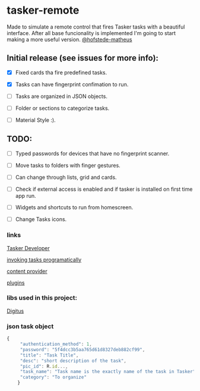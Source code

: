 # tasker-remote
Made to simulate a remote control that fires Tasker tasks with a beautiful interface.
After all base funcionality is implemented I'm going to start making a more useful version.
[@hofstede-matheus](https://github.com/hofstede-matheus)


## Initial release (see issues for more info):
- [x] Fixed cards tha fire predefined tasks.
- [x] Tasks can have fingerprint confimation to run.
- [ ] Tasks are organized in JSON objects.
- [ ] Folder or sections to categorize tasks.
- [ ] Material Style :).




## TODO:
- [ ] Typed passwords for devices that have no fingerprint scanner.
- [ ] Move tasks to folders with finger gestures.
- [ ] Can change through lists, grid and cards.
- [ ] Check if external access is enabled and if tasker is installed on first time app run.
- [ ] Widgets and shortcuts to run from homescreen.
- [ ] Change Tasks icons.


### links
[Tasker Developer](http://tasker.dinglisch.net/developers.html)

[invoking tasks programatically](http://tasker.dinglisch.net/invoketasks.html)

[content provider](http://tasker.dinglisch.net/contentprovider.html)

[plugins](http://tasker.dinglisch.net/plugins.html)

### libs used in this project:
[Digitus](https://github.com/afollestad/digitus)




### json task object
```javascript
{
     "authentication_method": 1,
     "password": "5f4dcc3b5aa765d61d8327deb882cf99",
     "title": "Task Title",
     "desc": "short description of the task",
     "pic_id": R.id...,
     "task_name": "Task name is the exactly name of the task in Tasker",
     "category": "To organize"
    }
```

